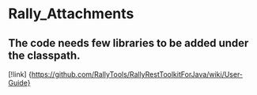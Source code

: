 # Rally_Attachments
## The code needs few libraries to be added under the classpath.

[!link] {https://github.com/RallyTools/RallyRestToolkitForJava/wiki/User-Guide}
